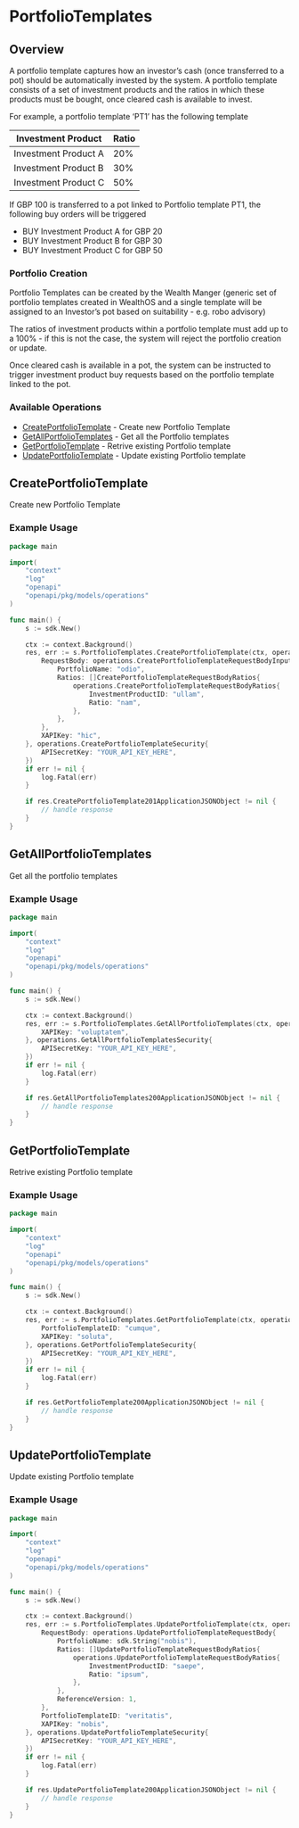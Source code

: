 # PortfolioTemplates

## Overview

A portfolio template captures how an investor’s cash (once transferred to a pot) should be automatically invested by the system. A portfolio template consists of a set of investment products and the ratios in which these products must be bought, once cleared cash is available to invest. 

For example, a portfolio template ‘PT1’ has the following template

Investment Product | Ratio
-------------------|-------
Investment Product A | 20%
Investment Product B | 30%
Investment Product C | 50%

If GBP 100 is transferred to a pot linked to Portfolio template PT1, the following buy orders will be triggered

* BUY Investment Product A for GBP 20
* BUY Investment Product B for GBP 30
* BUY Investment Product C for GBP 50

### Portfolio Creation

Portfolio Templates can be created by the Wealth Manger (generic set of portfolio templates created in WealthOS and a single template will be assigned to an Investor’s pot based on suitability - e.g. robo advisory) 

<!-- If a Portfolio template is created by an investor then the request must have `owner : "investor"` and `investor_id` populated with the relevant investor ID.  -->

The ratios of investment products within a portfolio template must add up to a 100% - if this is not the case, the system will reject the portfolio creation or update. 

Once cleared cash is available in a pot, the system can be instructed to trigger investment product buy requests based on the portfolio template linked to the pot. 



### Available Operations

* [CreatePortfolioTemplate](#createportfoliotemplate) - Create new Portfolio Template
* [GetAllPortfolioTemplates](#getallportfoliotemplates) - Get all the Portfolio templates
* [GetPortfolioTemplate](#getportfoliotemplate) - Retrive existing Portfolio template
* [UpdatePortfolioTemplate](#updateportfoliotemplate) - Update existing Portfolio template

## CreatePortfolioTemplate

Create new Portfolio Template

### Example Usage

```go
package main

import(
	"context"
	"log"
	"openapi"
	"openapi/pkg/models/operations"
)

func main() {
    s := sdk.New()

    ctx := context.Background()
    res, err := s.PortfolioTemplates.CreatePortfolioTemplate(ctx, operations.CreatePortfolioTemplateRequest{
        RequestBody: operations.CreatePortfolioTemplateRequestBodyInput{
            PortfolioName: "odio",
            Ratios: []CreatePortfolioTemplateRequestBodyRatios{
                operations.CreatePortfolioTemplateRequestBodyRatios{
                    InvestmentProductID: "ullam",
                    Ratio: "nam",
                },
            },
        },
        XAPIKey: "hic",
    }, operations.CreatePortfolioTemplateSecurity{
        APISecretKey: "YOUR_API_KEY_HERE",
    })
    if err != nil {
        log.Fatal(err)
    }

    if res.CreatePortfolioTemplate201ApplicationJSONObject != nil {
        // handle response
    }
}
```

## GetAllPortfolioTemplates

Get all the portfolio templates

### Example Usage

```go
package main

import(
	"context"
	"log"
	"openapi"
	"openapi/pkg/models/operations"
)

func main() {
    s := sdk.New()

    ctx := context.Background()
    res, err := s.PortfolioTemplates.GetAllPortfolioTemplates(ctx, operations.GetAllPortfolioTemplatesRequest{
        XAPIKey: "voluptatem",
    }, operations.GetAllPortfolioTemplatesSecurity{
        APISecretKey: "YOUR_API_KEY_HERE",
    })
    if err != nil {
        log.Fatal(err)
    }

    if res.GetAllPortfolioTemplates200ApplicationJSONObject != nil {
        // handle response
    }
}
```

## GetPortfolioTemplate

Retrive existing Portfolio template

### Example Usage

```go
package main

import(
	"context"
	"log"
	"openapi"
	"openapi/pkg/models/operations"
)

func main() {
    s := sdk.New()

    ctx := context.Background()
    res, err := s.PortfolioTemplates.GetPortfolioTemplate(ctx, operations.GetPortfolioTemplateRequest{
        PortfolioTemplateID: "cumque",
        XAPIKey: "soluta",
    }, operations.GetPortfolioTemplateSecurity{
        APISecretKey: "YOUR_API_KEY_HERE",
    })
    if err != nil {
        log.Fatal(err)
    }

    if res.GetPortfolioTemplate200ApplicationJSONObject != nil {
        // handle response
    }
}
```

## UpdatePortfolioTemplate

Update existing Portfolio template

### Example Usage

```go
package main

import(
	"context"
	"log"
	"openapi"
	"openapi/pkg/models/operations"
)

func main() {
    s := sdk.New()

    ctx := context.Background()
    res, err := s.PortfolioTemplates.UpdatePortfolioTemplate(ctx, operations.UpdatePortfolioTemplateRequest{
        RequestBody: operations.UpdatePortfolioTemplateRequestBody{
            PortfolioName: sdk.String("nobis"),
            Ratios: []UpdatePortfolioTemplateRequestBodyRatios{
                operations.UpdatePortfolioTemplateRequestBodyRatios{
                    InvestmentProductID: "saepe",
                    Ratio: "ipsum",
                },
            },
            ReferenceVersion: 1,
        },
        PortfolioTemplateID: "veritatis",
        XAPIKey: "nobis",
    }, operations.UpdatePortfolioTemplateSecurity{
        APISecretKey: "YOUR_API_KEY_HERE",
    })
    if err != nil {
        log.Fatal(err)
    }

    if res.UpdatePortfolioTemplate200ApplicationJSONObject != nil {
        // handle response
    }
}
```
